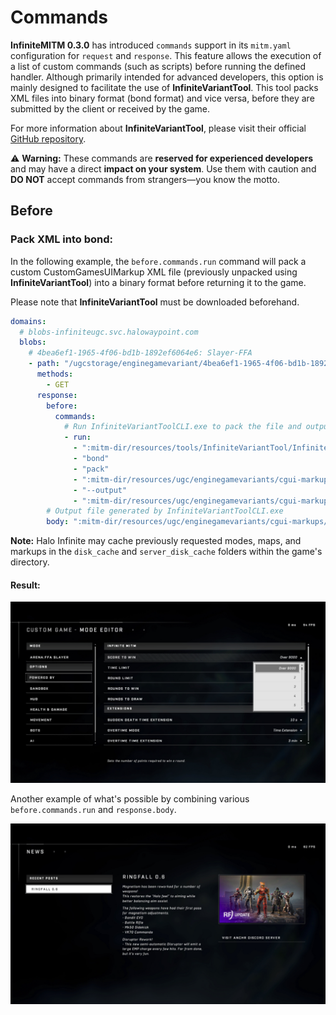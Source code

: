 # Commands

**InfiniteMITM 0.3.0** has introduced `commands` support in its `mitm.yaml` configuration for `request` and `response`. This feature allows the execution of a list of custom commands (such as scripts) before running the defined handler. Although primarily intended for advanced developers, this option is mainly designed to facilitate the use of **InfiniteVariantTool**. This tool packs XML files into binary format (bond format) and vice versa, before they are submitted by the client or received by the game.

For more information about **InfiniteVariantTool**, please visit their official [GitHub repository](https://github.com/soupstream/InfiniteVariantTool).

⚠️ **Warning:** These commands are **reserved for experienced developers** and may have a direct **impact on your system**. Use them with caution and **DO NOT** accept commands from strangers—you know the motto.

## Before

### Pack XML into bond:

In the following example, the `before.commands.run` command will pack a custom CustomGamesUIMarkup XML file (previously unpacked using **InfiniteVariantTool**) into a binary format before returning it to the game.

Please note that **InfiniteVariantTool** must be downloaded beforehand.

```yaml
domains:
  # blobs-infiniteugc.svc.halowaypoint.com
  blobs:
    # 4bea6ef1-1965-4f06-bd1b-1892ef6064e6: Slayer-FFA
    - path: "/ugcstorage/enginegamevariant/4bea6ef1-1965-4f06-bd1b-1892ef6064e6/:guid/CustomGamesUIMarkup/:cgui-bin"
      methods:
        - GET
      response:
        before:
          commands:
            # Run InfiniteVariantToolCLI.exe to pack the file and output it using ":cgui-bin" as the output filename
            - run:
              - ":mitm-dir/resources/tools/InfiniteVariantTool/InfiniteVariantToolCLI.exe"
              - "bond"
              - "pack"
              - ":mitm-dir/resources/ugc/enginegamevariants/cgui-markups/Slayer-FFA-MITM.xml"
              - "--output"
              - ":mitm-dir/resources/ugc/enginegamevariants/cgui-markups/$2"
        # Output file generated by InfiniteVariantToolCLI.exe
        body: ":mitm-dir/resources/ugc/enginegamevariants/cgui-markups/$2"
```

**Note:** Halo Infinite may cache previously requested modes, maps, and markups in the `disk_cache` and `server_disk_cache` folders within the game's directory.

#### Result:

<p align="center">
    <img alt="InfiniteMITM - Commands" title="InfiniteMITM - Commands" src="/assets/docs/commands-preview-1.jpg" />
</p>

Another example of what's possible by combining various `before.commands.run` and `response.body`.

<p align="center">
    <img alt="InfiniteMITM - Commands" title="InfiniteMITM - Commands" src="/assets/docs/commands-preview-2.jpg" />
</p>
